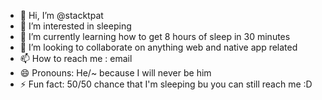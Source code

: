- 👋 Hi, I’m @stacktpat
- 👀 I’m interested in sleeping
- 🌱 I’m currently learning how to get 8 hours of sleep in 30 minutes
- 💞️ I’m looking to collaborate on anything web and native app related
- 📫 How to reach me : email
- 😄 Pronouns: He/~ because I will never be him
- ⚡ Fun fact: 50/50 chance that I'm sleeping bu you can still reach me :D

<!---
stacktpat/stacktpat is a ✨ special ✨ repository because its `README.md` (this file) appears on your GitHub profile.
You can click the Preview link to take a look at your changes.
--->
